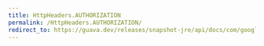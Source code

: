 ```yaml
---
title: HttpHeaders.AUTHORIZATION
permalink: /HttpHeaders.AUTHORIZATION/
redirect_to: https://guava.dev/releases/snapshot-jre/api/docs/com/google/common/net/HttpHeaders.html#AUTHORIZATION
---
```


